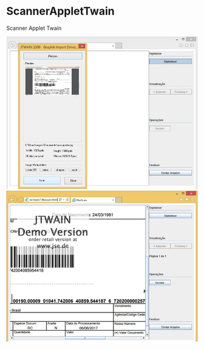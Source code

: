 # ScannerAppletTwain
Scanner Applet Twain

![Alt text](example1.jpg?raw=true "Example1")
![Alt text](example2.jpg?raw=true "Example2")

